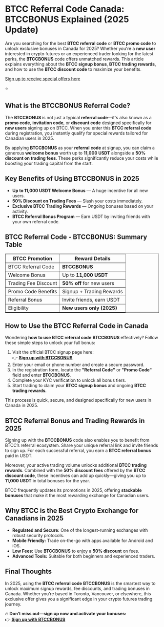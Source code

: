 

<h1>BTCC Referral Code Canada: BTCCBONUS Explained (2025 Update)</h1>
<p>
Are you searching for the best <strong>BTCC referral code</strong> or <strong>BTCC promo code</strong> to unlock exclusive bonuses in Canada for 2025? Whether you're a <strong>new user</strong> interested in crypto futures or an experienced trader looking for the latest perks, the <strong>BTCCBONUS</strong> code offers unmatched rewards. This article explains everything about the <strong>BTCC signup bonus</strong>, <strong>BTCC trading rewards</strong>, and how to use the <strong>BTCC discount code</strong> to maximize your benefits.
</p>
<p><a href="https://partner.btcc.com/us/c/BTCCBONUS/9303" target="_blank">Sign up to receive special offers here</a></p

<img src="https://images.mirror-media.xyz/publication-images/Poz8BlB9BgSoA-3eFI7xG.png?height=500&amp;width=1000" decoding="async" data-nimg="fill" class="css-xah9so" style="position: absolute; inset: 0px; box-sizing: border-box; padding: 0px; border: none; margin: auto; display: block; width: 0px; height: 0px; min-width: 100%; max-width: 100%; min-height: 100%; max-height: 100%;">⭐ 
<h2>What is the BTCCBONUS Referral Code?</h2>
<p>
The <strong>BTCCBONUS</strong> is not just a typical <strong>referral code</strong>—it's also known as a <strong>promo code</strong>, <strong>invitation code</strong>, or <strong>discount code</strong> designed specifically for <strong>new users</strong> signing up on BTCC. When you enter this <strong>BTCC referral code</strong> during registration, you instantly qualify for special rewards tailored for Canadian users in 2025.
</p>
<p>
By applying <strong>BTCCBONUS</strong> as your <strong>referral code</strong> at signup, you can claim a generous <strong>welcome bonus</strong> worth up to <strong>11,000 USDT</strong> alongside a <strong>50% discount on trading fees</strong>. These perks significantly reduce your costs while boosting your trading capital from the start.
</p>
<h2>Key Benefits of Using BTCCBONUS in 2025</h2>
<ul>
<li><strong>Up to 11,000 USDT Welcome Bonus</strong> — A huge incentive for all new users.</li>
<li><strong>50% Discount on Trading Fees</strong> — Slash your costs immediately.</li>
<li><strong>Exclusive BTCC Trading Rewards</strong> — Ongoing bonuses based on your activity.</li>
<li><strong>BTCC Referral Bonus Program</strong> — Earn USDT by inviting friends with your own referral code.</li>
</ul>
<h2>BTCC Referral Code - BTCCBONUS: Summary Table</h2>
<table border="1" cellpadding="8" cellspacing="0">
<thead>
<tr>
<th>BTCC Promotion</th>
<th>Reward Details</th>
</tr>
</thead>
<tbody>
<tr>
<td>BTCC Referral Code</td>
<td><strong>BTCCBONUS</strong></td>
</tr>
<tr>
<td>Welcome Bonus</td>
<td>Up to <strong>11,000 USDT</strong></td>
</tr>
<tr>
<td>Trading Fee Discount</td>
<td><strong>50% off</strong> for new users</td>
</tr>
<tr>
<td>Promo Code Benefits</td>
<td>Signup + Trading Rewards</td>
</tr>
<tr>
<td>Referral Bonus</td>
<td>Invite friends, earn USDT</td>
</tr>
<tr>
<td>Eligibility</td>
<td><strong>New users only (2025)</strong></td>
</tr>
</tbody>
</table>
<h2>How to Use the BTCC Referral Code in Canada</h2>
<p>
Wondering <strong>how to use BTCC referral code</strong> <strong>BTCCBONUS</strong> effectively? Follow these simple steps to unlock your full bonus:
</p>
<ol>
<li>Visit the official BTCC signup page here:<br />
👉 <a href="https://partner.btcc.com/us/c/BTCCBONUS/9303" target="_blank" rel="noopener noreferrer"><strong>Sign up with BTCCBONUS</strong></a>
</li>
<li>Enter your email or phone number and create a secure password.</li>
<li>In the registration form, locate the <strong>"Referral Code"</strong> or <strong>"Promo Code"</strong> field and enter <strong>BTCCBONUS</strong>.</li>
<li>Complete your KYC verification to unlock all bonus tiers.</li>
<li>Start trading to claim your <strong>BTCC signup bonus</strong> and ongoing <strong>BTCC trading rewards</strong>.</li>
</ol>
<p>
This process is quick, secure, and designed specifically for new users in Canada in 2025.
</p>
<h2>BTCC Referral Bonus and Trading Rewards in 2025</h2>
<p>
Signing up with the <strong>BTCCBONUS</strong> code also enables you to benefit from BTCC’s referral ecosystem. Share your unique referral link and invite friends to sign up. For each successful referral, you earn a <strong>BTCC referral bonus</strong> paid in USDT.
</p>
<p>
Moreover, your active trading volume unlocks additional <strong>BTCC trading rewards</strong>. Combined with the <strong>50% discount fees</strong> offered by the <strong>BTCC discount code</strong>, these incentives can add up quickly—giving you up to <strong>11,000 USDT</strong> in total bonuses for the year.
</p>
<p>
BTCC frequently updates its promotions in 2025, offering <strong>stackable bonuses</strong> that make it the most rewarding exchange for Canadian users.
</p>
<h2>Why BTCC is the Best Crypto Exchange for Canadians in 2025</h2>
<ul>
<li><strong>Regulated and Secure:</strong> One of the longest-running exchanges with robust security protocols.</li>
<li><strong>Mobile Friendly:</strong> Trade on-the-go with apps available for Android and iOS.</li>
<li><strong>Low Fees:</strong> Use <strong>BTCCBONUS</strong> to enjoy a <strong>50% discount</strong> on fees.</li>
<li><strong>Advanced Tools:</strong> Suitable for both beginners and experienced traders.</li>
</ul>
<h2>Final Thoughts</h2>
<p>
In 2025, using the <strong>BTCC referral code</strong> <strong>BTCCBONUS</strong> is the smartest way to unlock maximum signup rewards, fee discounts, and trading bonuses in Canada. Whether you’re based in Toronto, Vancouver, or elsewhere, this exclusive offer gives you a significant edge in your crypto futures trading journey.
</p>
<p>
🔥 <strong>Don’t miss out—sign up now and activate your bonuses:</strong><br />
👉 <a href="https://partner.btcc.com/us/c/BTCCBONUS/9303" target="_blank" rel="noopener noreferrer"><strong>Sign up with BTCCBONUS</strong></a>
</p>
</body>
</html>
